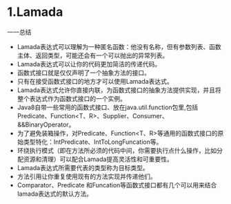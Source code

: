 # 1.Lamada

一一总结

- Lamada表达式可以理解为一种匿名函数：他没有名称，但有参数列表、函数主体、返回类型，可能还会有一个可以抛出的异常列表。
- Lamada表达式可以让你的代码更加简洁的传递代码。
- 函数式接口就是仅仅声明了一个抽象方法的接口。
- 只有在接受函数式接口的地方才可以使用Lamada表达式。
- Lamada表达式允许你直接内联，为函数式接口的抽象方法提供实现，并且将整个表达式作为函数式接口的一个实例。
- Java8自带一些常用的函数式接口、放在java.util.function包里,包括Predicate<T>、Function<T、R>、Supplier<T>、Consumer<T>、&&BinaryOperator<T>。
- 为了避免装箱操作，对Predicate<T>、Function<T、R>等通用的函数式接口的原始类型特化：IntPredicate、IntToLongFuncation等。
- 环绕执行模式（即在方法所必须的代码中间，你需要执行点什么操作，比如分配资源和清理）可以配合Lamada提高灵活性和可重要性。
- Lamada表达式所需要代表的类型称为目标类型。
- 方法引用让你重复使用现有的方法实现并传递他们。
- Comparator、Predicate 和Funcation等函数式接口都有几个可以用来结合lamada表达式的默认方法。



